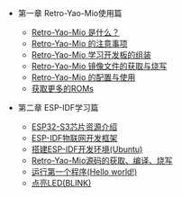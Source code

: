 <!-- docs/_sidebar.md -->

- 第一章 Retro-Yao-Mio使用篇
  
  - [Retro-Yao-Mio 是什么？](Retro-Yao-Mio/chapter1-1.md)
  - [Retro-Yao-Mio 的注意事项](Retro-Yao-Mio/chapter1-2.md)
  - [Retro-Yao-Mio 学习开发板的组装](Retro-Yao-Mio/chapter1-3.md)
  - [Retro-Yao-Mio 镜像文件的获取与烧写](Retro-Yao-Mio/chapter1-4.md)
  - [Retro-Yao-Mio 的配置与使用](Retro-Yao-Mio/chapter1-5.md)
  - [获取更多的ROMs](Retro-Yao-Mio/chapter1-6.md)

- 第二章 ESP-IDF学习篇

  - [ESP32-S3芯片资源介绍](Retro-Yao-Mio/chapter2-1.md)
  - [ESP-IDF物联网开发框架](Retro-Yao-Mio/chapter2-2.md)
  - [搭建ESP-IDF开发环境(Ubuntu)](Retro-Yao-Mio/chapter2-3.md)
  - [Retro-Yao-Mio源码的获取、编译、烧写](Retro-Yao-Mio/chapter2-4.md)
  - [运行第一个程序(Hello world!)](Retro-Yao-Mio/chapter2-5.md)
  - [点亮LED(BLINK)](Retro-Yao-Mio/chapter2-6.md)
  